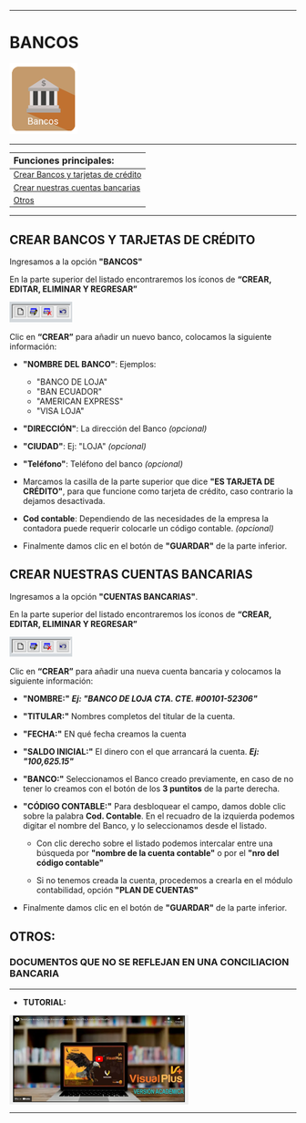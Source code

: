 
___________________________

# BANCOS


<img src="assets/img/modulos logo/BANCOS.png" alt="JuveR" width="120px">

__________________________________
| <font size="3"> Funciones principales:  </font>|
| :---------------------- |
| [Crear Bancos y tarjetas de crédito](modulos/bancos?id=crear-bancos-y-tarjetas-de-crÉdito) |
| [Crear nuestras cuentas bancarias](modulos/bancos?id=crear-nuestras-cuentas-bancarias)|
| [Otros](modulos/bancos?id=otros)|

_________________________________________________

## CREAR BANCOS Y TARJETAS DE CRÉDITO

Ingresamos a la opción **"BANCOS"**

En la parte superior del listado encontraremos los íconos de **“CREAR, EDITAR, ELIMINAR Y REGRESAR”**
 
<img src="assets/img/MED.PNG" alt="JuverR" width="110px" >

Clic en **“CREAR”** para añadir un nuevo banco, colocamos la siguiente información:

- **"NOMBRE DEL BANCO"**: Ejemplos: 
    - "BANCO DE LOJA"
    - "BAN ECUADOR"
    - "AMERICAN EXPRESS"
    - "VISA LOJA"

- **"DIRECCIÓN"**: La dirección del Banco *(opcional)*

- **"CIUDAD"**: Ej: "LOJA" *(opcional)*

- **"Teléfono"**: Teléfono del banco *(opcional)*

- Marcamos la casilla de la parte superior que dice **"ES TARJETA DE CRÉDITO"**, para que funcione como tarjeta de crédito, caso contrario la dejamos desactivada.

- **Cod contable**: Dependiendo de las necesidades de la empresa la contadora puede requerir colocarle un código contable. *(opcional)*

- Finalmente damos clic en el botón de **"GUARDAR"** de la parte inferior.


## CREAR NUESTRAS CUENTAS BANCARIAS

Ingresamos a la opción **"CUENTAS BANCARIAS"**.

En la parte superior del listado encontraremos los íconos de **“CREAR, EDITAR, ELIMINAR Y REGRESAR”**
 
<img src="assets/img/MED.PNG" alt="JuverR" width="110px" >

Clic en **“CREAR”** para añadir una nueva cuenta bancaria y colocamos la siguiente información:

- **"NOMBRE:"** ***Ej: "BANCO DE LOJA CTA. CTE. #00101-52306"***

- **"TITULAR:"** Nombres completos del titular de la cuenta.

- **"FECHA:"** EN qué fecha creamos la cuenta

- **"SALDO INICIAL:"** El dinero con el que arrancará la cuenta. ***Ej: "100,625.15"***

- **"BANCO:"** Seleccionamos el Banco creado previamente, en caso de no tener lo creamos con el botón de los **3 puntitos** de la parte derecha.

- **"CÓDIGO CONTABLE:"** Para desbloquear el campo, damos doble clic sobre la palabra **Cod. Contable**. En el recuadro de la izquierda podemos digitar el nombre del Banco, y lo seleccionamos desde el listado.

  - Con clic derecho sobre el listado podemos intercalar entre una búsqueda por **"nombre de la cuenta contable"** o por el **"nro del código contable"**

  - Si no tenemos creada la cuenta, procedemos a crearla en el módulo contabilidad, opción **"PLAN DE CUENTAS"**

- Finalmente damos clic en el botón de **"GUARDAR"** de la parte inferior.



## OTROS:

### DOCUMENTOS QUE NO SE REFLEJAN EN UNA CONCILIACION BANCARIA
______________________________

- **TUTORIAL:**

<button style="border:none"> <a href="https://www.youtube.com/embed/mJJhicj8Nz8" target="_blank"> <img src="assets/img/tutorial demo.png" alt="TEXTO" width="300" height="150" border="1" /></a> </button>

___________________________
  







